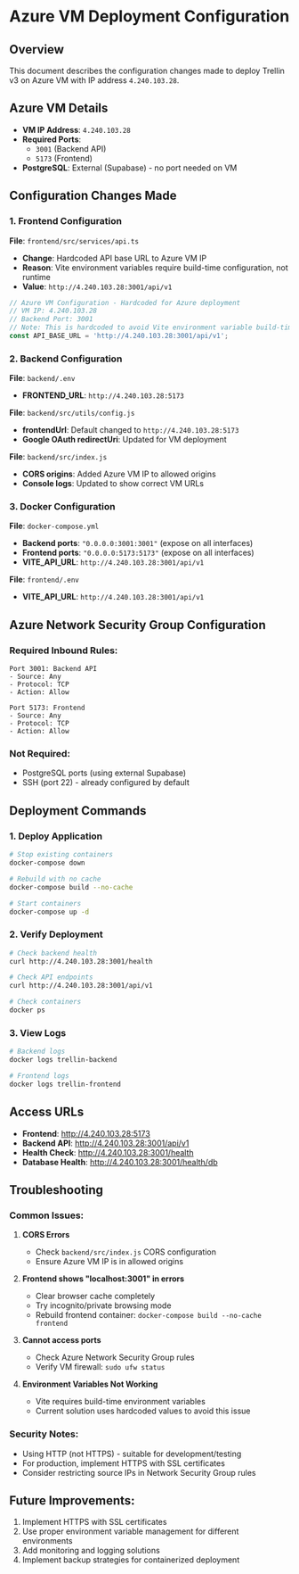 # Azure VM Deployment Configuration

## Overview
This document describes the configuration changes made to deploy Trellin v3 on Azure VM with IP address `4.240.103.28`.

## Azure VM Details
- **VM IP Address**: `4.240.103.28`
- **Required Ports**: 
  - `3001` (Backend API)
  - `5173` (Frontend)
- **PostgreSQL**: External (Supabase) - no port needed on VM

## Configuration Changes Made

### 1. Frontend Configuration
**File**: `frontend/src/services/api.ts`
- **Change**: Hardcoded API base URL to Azure VM IP
- **Reason**: Vite environment variables require build-time configuration, not runtime
- **Value**: `http://4.240.103.28:3001/api/v1`

```typescript
// Azure VM Configuration - Hardcoded for Azure deployment
// VM IP: 4.240.103.28
// Backend Port: 3001
// Note: This is hardcoded to avoid Vite environment variable build-time issues
const API_BASE_URL = 'http://4.240.103.28:3001/api/v1';
```

### 2. Backend Configuration
**File**: `backend/.env`
- **FRONTEND_URL**: `http://4.240.103.28:5173`

**File**: `backend/src/utils/config.js`
- **frontendUrl**: Default changed to `http://4.240.103.28:5173`
- **Google OAuth redirectUri**: Updated for VM deployment

**File**: `backend/src/index.js`
- **CORS origins**: Added Azure VM IP to allowed origins
- **Console logs**: Updated to show correct VM URLs

### 3. Docker Configuration
**File**: `docker-compose.yml`
- **Backend ports**: `"0.0.0.0:3001:3001"` (expose on all interfaces)
- **Frontend ports**: `"0.0.0.0:5173:5173"` (expose on all interfaces)
- **VITE_API_URL**: `http://4.240.103.28:3001/api/v1`

**File**: `frontend/.env`
- **VITE_API_URL**: `http://4.240.103.28:3001/api/v1`

## Azure Network Security Group Configuration

### Required Inbound Rules:
```
Port 3001: Backend API
- Source: Any
- Protocol: TCP
- Action: Allow

Port 5173: Frontend
- Source: Any  
- Protocol: TCP
- Action: Allow
```

### Not Required:
- PostgreSQL ports (using external Supabase)
- SSH (port 22) - already configured by default

## Deployment Commands

### 1. Deploy Application
```bash
# Stop existing containers
docker-compose down

# Rebuild with no cache
docker-compose build --no-cache

# Start containers
docker-compose up -d
```

### 2. Verify Deployment
```bash
# Check backend health
curl http://4.240.103.28:3001/health

# Check API endpoints
curl http://4.240.103.28:3001/api/v1

# Check containers
docker ps
```

### 3. View Logs
```bash
# Backend logs
docker logs trellin-backend

# Frontend logs
docker logs trellin-frontend
```

## Access URLs
- **Frontend**: http://4.240.103.28:5173
- **Backend API**: http://4.240.103.28:3001/api/v1
- **Health Check**: http://4.240.103.28:3001/health
- **Database Health**: http://4.240.103.28:3001/health/db

## Troubleshooting

### Common Issues:

1. **CORS Errors**
   - Check `backend/src/index.js` CORS configuration
   - Ensure Azure VM IP is in allowed origins

2. **Frontend shows "localhost:3001" in errors**
   - Clear browser cache completely
   - Try incognito/private browsing mode
   - Rebuild frontend container: `docker-compose build --no-cache frontend`

3. **Cannot access ports**
   - Check Azure Network Security Group rules
   - Verify VM firewall: `sudo ufw status`

4. **Environment Variables Not Working**
   - Vite requires build-time environment variables
   - Current solution uses hardcoded values to avoid this issue

### Security Notes:
- Using HTTP (not HTTPS) - suitable for development/testing
- For production, implement HTTPS with SSL certificates
- Consider restricting source IPs in Network Security Group rules

## Future Improvements:
1. Implement HTTPS with SSL certificates
2. Use proper environment variable management for different environments
3. Add monitoring and logging solutions
4. Implement backup strategies for containerized deployment
